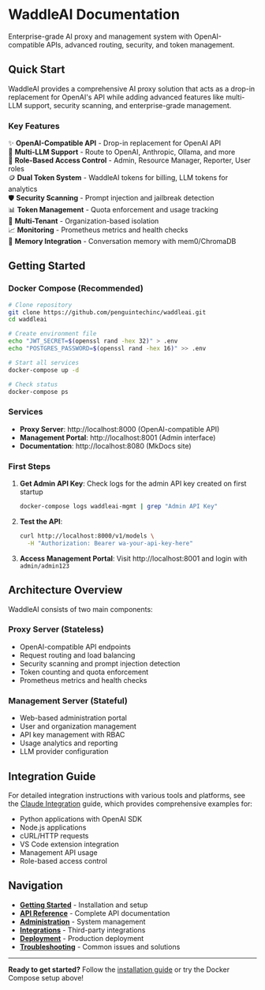 # WaddleAI Documentation

Enterprise-grade AI proxy and management system with OpenAI-compatible APIs, advanced routing, security, and token management.

## Quick Start

WaddleAI provides a comprehensive AI proxy solution that acts as a drop-in replacement for OpenAI's API while adding advanced features like multi-LLM support, security scanning, and enterprise-grade management.

### Key Features

✨ **OpenAI-Compatible API** - Drop-in replacement for OpenAI API  
🔀 **Multi-LLM Support** - Route to OpenAI, Anthropic, Ollama, and more  
👥 **Role-Based Access Control** - Admin, Resource Manager, Reporter, User roles  
🪙 **Dual Token System** - WaddleAI tokens for billing, LLM tokens for analytics  
🛡️ **Security Scanning** - Prompt injection and jailbreak detection  
📊 **Token Management** - Quota enforcement and usage tracking  
🏢 **Multi-Tenant** - Organization-based isolation  
📈 **Monitoring** - Prometheus metrics and health checks  
🧠 **Memory Integration** - Conversation memory with mem0/ChromaDB

## Getting Started

### Docker Compose (Recommended)

```bash
# Clone repository
git clone https://github.com/penguintechinc/waddleai.git
cd waddleai

# Create environment file
echo "JWT_SECRET=$(openssl rand -hex 32)" > .env
echo "POSTGRES_PASSWORD=$(openssl rand -hex 16)" >> .env

# Start all services
docker-compose up -d

# Check status
docker-compose ps
```

### Services

- **Proxy Server**: http://localhost:8000 (OpenAI-compatible API)
- **Management Portal**: http://localhost:8001 (Admin interface)
- **Documentation**: http://localhost:8080 (MkDocs site)

### First Steps

1. **Get Admin API Key**: Check logs for the admin API key created on first startup
   ```bash
   docker-compose logs waddleai-mgmt | grep "Admin API Key"
   ```

2. **Test the API**:
   ```bash
   curl http://localhost:8000/v1/models \
     -H "Authorization: Bearer wa-your-api-key-here"
   ```

3. **Access Management Portal**: Visit http://localhost:8001 and login with `admin/admin123`

## Architecture Overview

WaddleAI consists of two main components:

### Proxy Server (Stateless)
- OpenAI-compatible API endpoints
- Request routing and load balancing
- Security scanning and prompt injection detection
- Token counting and quota enforcement
- Prometheus metrics and health checks

### Management Server (Stateful)
- Web-based administration portal
- User and organization management
- API key management with RBAC
- Usage analytics and reporting
- LLM provider configuration

## Integration Guide

For detailed integration instructions with various tools and platforms, see the [Claude Integration](claude.md) guide, which provides comprehensive examples for:

- Python applications with OpenAI SDK
- Node.js applications
- cURL/HTTP requests
- VS Code extension integration
- Management API usage
- Role-based access control

## Navigation

- **[Getting Started](getting-started/installation.md)** - Installation and setup
- **[API Reference](api/openai-compatible.md)** - Complete API documentation
- **[Administration](administration/user-management.md)** - System management
- **[Integrations](integrations/ollama-setup.md)** - Third-party integrations
- **[Deployment](deployment/docker-compose.md)** - Production deployment
- **[Troubleshooting](troubleshooting/common-issues.md)** - Common issues and solutions

---

**Ready to get started?** Follow the [installation guide](getting-started/installation.md) or try the Docker Compose setup above!